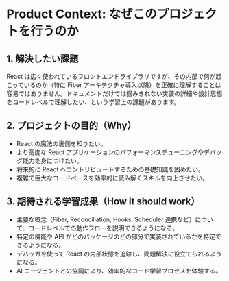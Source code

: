 # Product Context: なぜこのプロジェクトを行うのか

## 1. 解決したい課題

React は広く使われているフロントエンドライブラリですが、その内部で何が起こっているのか（特に Fiber アーキテクチャ導入以降）を正確に理解することは容易ではありません。ドキュメントだけでは掴みきれない実装の詳細や設計思想をコードレベルで理解したい、という学習上の課題があります。

## 2. プロジェクトの目的（Why）

*   React の魔法の裏側を知りたい。
*   より高度な React アプリケーションのパフォーマンスチューニングやデバッグ能力を身につけたい。
*   将来的に React へコントリビュートするための基礎知識を固めたい。
*   複雑で巨大なコードベースを効率的に読み解くスキルを向上させたい。

## 3. 期待される学習成果（How it should work）

*   主要な概念（Fiber, Reconciliation, Hooks, Scheduler 連携など）について、コードレベルでの動作フローを説明できるようになる。
*   特定の機能や API がどのパッケージのどの部分で実装されているかを特定できるようになる。
*   デバッガを使って React の内部状態を追跡し、問題解決に役立てられるようになる。
*   AI エージェントとの協調により、効率的なコード学習プロセスを体験する。
